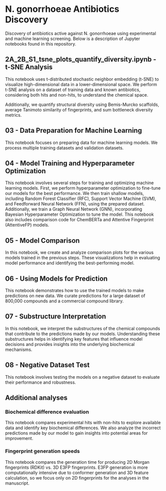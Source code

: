 # N. gonorrhoeae Antibiotics Discovery

Discovery of antibiotics active against N. gonorrhoeae using experimental and machine learning screening. Below is a description of Jupyter notebooks found in this repository.

## 2A_2B_S1_tsne_plots_quantify_diversity.ipynb - t-SNE Analysis

This notebook uses t-distributed stochastic neighbor embedding (t-SNE) to visualize high-dimensional data in a lower-dimensional space. We perform t-SNE analysis on a dataset of training data and known antibiotics, considering both hits and non-hits, to understand the chemical space.

Additionally, we quantify structural diversity using Bemis-Murcko scaffolds, average Tanimoto similarity of fingerprints, and sum bottleneck diversity metrics.

## 03 - Data Preparation for Machine Learning

This notebook focuses on preparing data for machine learning models. We process multiple training datasets and validation datasets.

## 04 - Model Training and Hyperparameter Optimization

This notebook involves several steps for training and optimizing machine learning models. First, we perform hyperparameter optimization to fine-tune our models for the best performance. We then train shallow models, including Random Forest Classifier (RFC), Support Vector Machine (SVM), and Feedforward Neural Network (FFN), using the prepared dataset. Additionally, we train a Graph Neural Network (GNN), incorporating Bayesian Hyperparameter Optimization to tune the model. This notebook also includes comparison code for ChemBERTa and Attentive Fingerprint (AttentiveFP) models.

## 05 - Model Comparison

In this notebook, we create and analyze comparison plots for the various models trained in the previous steps. These visualizations help in evaluating model performance and identifying the best-performing model.

## 06 - Using Models for Prediction

This notebook demonstrates how to use the trained models to make predictions on new data. We curate predictions for a large dataset of 800,000 compounds and a commercial compound library.

## 07 - Substructure Interpretation

In this notebook, we interpret the substructures of the chemical compounds that contribute to the predictions made by our models. Understanding these substructures helps in identifying key features that influence model decisions and provides insights into the underlying biochemical mechanisms.

## 08 - Negative Dataset Test

This notebook involves testing the models on a negative dataset to evaluate their performance and robustness.

## Additional analyses

### Biochemical difference evaluation

This notebook compares experimental hits with non-hits to explore available data and identify key biochemical differences. We also analyze the incorrect predictions made by our model to gain insights into potential areas for improvement.

### Fingerprint generation speeds

This notebook compares the generation time for producing 2D Morgan fingerprints (RDKit) vs. 3D E3FP fingerprints. E3FP generation is more computationally intensive due to conformer generation and 3D feature calculation, so we focus only on 2D fingerprints for the analyses in the manuscript.